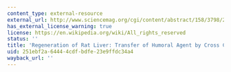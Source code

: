 ```yaml
---
content_type: external-resource
external_url: http://www.sciencemag.org/cgi/content/abstract/158/3798/272
has_external_license_warning: true
license: https://en.wikipedia.org/wiki/All_rights_reserved
status: ''
title: 'Regeneration of Rat Liver: Transfer of Humoral Agent by Cross Circulation'
uid: 251ebf2a-6444-4cdf-bdfe-23e9ffdc34a4
wayback_url: ''
---
```

